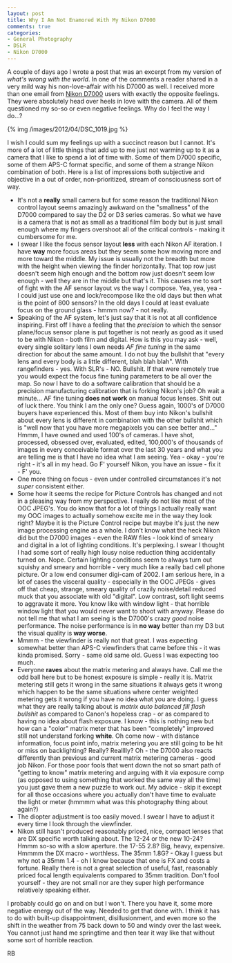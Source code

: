 ```yaml
---
layout: post
title: Why I Am Not Enamored With My Nikon D7000
comments: true
categories:
- General Photography
- DSLR
- Nikon D7000
---
```

A couple of days ago I wrote a post that was an excerpt from my version of *what's wrong with the world*. In one of the comments a reader shared in a very mild way his non-love-affair with his D7000 as well. I received more than one email from [Nikon D7000](http://www.amazon.com/mn/search/?_encoding=UTF8&tag=rbde-20&linkCode=ur2&camp=1789&creative=390957&field-keywords=Nikon%20D7000&url=search-alias%3Daps) users with exactly the opposite feelings. They were absolutely head over heels in love with the camera. All of them questioned my so-so or even negative feelings. Why do I feel the way I do…? 

{% img /images/2012/04/DSC_1019.jpg %}

<!--more-->

I wish I could sum my feelings up with a succinct reason but I cannot. It's more of a lot of little things that add up to me just not warming up to it as a camera that I like to spend a lot of time with. Some of them D7000 specific, some of them APS-C format specific, and some of them a strange Nikon combination of both. Here is a list of impressions both subjective and objective in a out of order, non-prioritized, stream of consciousness sort of way.

* It's not a **really** small camera but for some reason the traditional Nikon control layout seems amazingly awkward on the "smallness" of the D7000 compared to say the D2 or D3 series cameras. So what we have is a camera that is not as small as a traditional film body but is just small enough where my fingers overshoot all of the critical controls - making it cumbersome for me. 
* I swear I like the focus sensor layout **less** with each Nikon AF iteration. I have **way** more focus areas but they seem some how moving more and more toward the middle. My issue is usually not the breadth but more with the height when viewing the finder horizontally. That top row just doesn't seem high enough and the bottom row just doesn't seem low enough - well they are in the middle but that's it. This causes me to sort of fight with the AF sensor layout vs the way I compose. Yea, yea, yea - I could just use one and lock/recompose like the old days but then what is the point of 800 sensors? In the old days I could at least evaluate focus on the ground glass - hmmm now? - not really.
* Speaking of the AF system, let's just say that it is not at all confidence inspiring. First off I have a feeling that the *precision* to which the sensor plane/focus sensor plane is put together is not nearly as good as it used to be with Nikon - both film and digital. How is this you may ask - well, every single solitary lens I own needs *AF fine tuning* in the same direction for about the same amount. I do not buy the bullshit that "every lens and every body is a little different, blah blah blah". With rangefinders - yes. With SLR's - NO. Bullshit. If that were remotely true you would expect the focus fine tuning parameters to be all over the map. So now I have to do a software calibration that should be a precision manufacturing calibration that is forking Nikon's job? Oh wait a minute… AF fine tuning **does not work** on manual focus lenses. Shit out of luck there. You think I am the only one? Guess again, 1000's of D7000 buyers have experienced this. Most of them buy into Nikon's bullshit about every lens is different in combination with the other bullshit which is "well now that you have more megapixels you can see better and…" Hmmm, I have owned and used 100's of cameras. I have shot, processed, obsessed over, evaluated, edited, 100,000's of thousands of images in every conceivable format over the last 30 years and what you are telling me is that I have no idea what I am seeing. Yea - okay - you're right - it's all in my head. Go F' yourself Nikon, you have an issue - fix it - F' you.
* One more thing on focus - even under controlled circumstances it's not *super* consistent either.
* Some how it seems the recipe for Picture Controls has changed and not in a pleasing way from my perspective. I really do not like most of the OOC JPEG's. You do know that for a lot of things I actually really want my OOC images to actually somehow excite me in the way they look right? Maybe it is the Picture Control recipe but maybe it's just the new image processing engine as a whole. I don't know what the heck Nikon did but the D7000 images - even the RAW files - look kind of smeary and digital in a lot of lighting conditions. It's perplexing. I swear I thought I had some sort of really high lousy noise reduction thing accidentally turned on. Nope. Certain lighting conditions seem to always turn out squishy and smeary and horrible - very much like a really bad cell phone picture. Or a low end consumer digi-cam of 2002. I am serious here, in a lot of cases the visceral quality - especially in the OOC JPEGs - gives off that cheap, strange, smeary quality of crazily noise/detail reduced muck that you associate with old "digital". Low contrast, soft light seems to aggravate it more. You know like with window light - that horrible window light that you would never want to shoot with anyway. Please do not tell me that what I am seeing is the D7000's crazy *good* noise performance. The noise performance is in **no way** better than my D3 but the visual quality is **way worse**. 
* Mmmm - the viewfinder is really not that great. I was expecting somewhat better than APS-C viewfinders that came before this - it was kinda promised. Sorry - same old same old. Guess I was expecting too much.
* Everyone **raves** about the matrix metering and always have. Call me the odd ball here but to be honest exposure is simple - really it is. Matrix metering still gets it wrong in the same situations it always gets it wrong which happen to be the same situations where center weighted metering gets it wrong if you have no idea what you are doing. I guess what they are really talking about is *matrix auto balanced fill flash bullshit* as compared to Canon's hopeless crap - or as compared to having no idea about flash exposure. I know - this is nothing new but how can a "color" matrix meter that has been "completely" improved still not understand forking **white**. Oh come now - with distance information, focus point info, matrix metering you are still going to be hit or miss on backlighting? Really? Realllly? Oh - the D7000 also reacts differently than previous and current matrix metering cameras - good job Nikon. For those poor fools that went down the not so smart path of "getting to know" matrix metering and arguing with it via exposure comp (as opposed to using something that worked the same way all the time) you just gave them a new puzzle to work out. My advice - skip it except for all those occasions where you actually don't have time to evaluate the light or meter (hmmmm what was this photography thing about again?)
* The diopter adjustment is too easily moved. I swear I have to adjust it every time I look through the viewfinder.
* Nikon still hasn't produced reasonably priced, nice, compact lenses that are DX specific worth talking about. The 12-24 or the new 10-24? Hmmm so-so with a slow aperture. the 17-55 2.8? Big, heavy, expensive. Hmmmm the DX macro - worthless. The 35mm 1.8G? - Okay I guess but why not a 35mm 1.4 - oh I know because that one is FX and costs a fortune. Really there is not a great selection of useful, fast, reasonably priced focal length equivalents compared to 35mm tradition. Don't fool yourself - they are not small nor are they super high performance relatively speaking either. 

I probably could go on and on but I won't. There you have it, some more negative energy out of the way. Needed to get that done with. I think it has to do with built-up disappointment, disillusionment, and even more so the shift in the weather from 75 back down to 50 and windy over the last week. You cannot just hand me springtime and then tear it way like that without some sort of horrible reaction.
 
RB